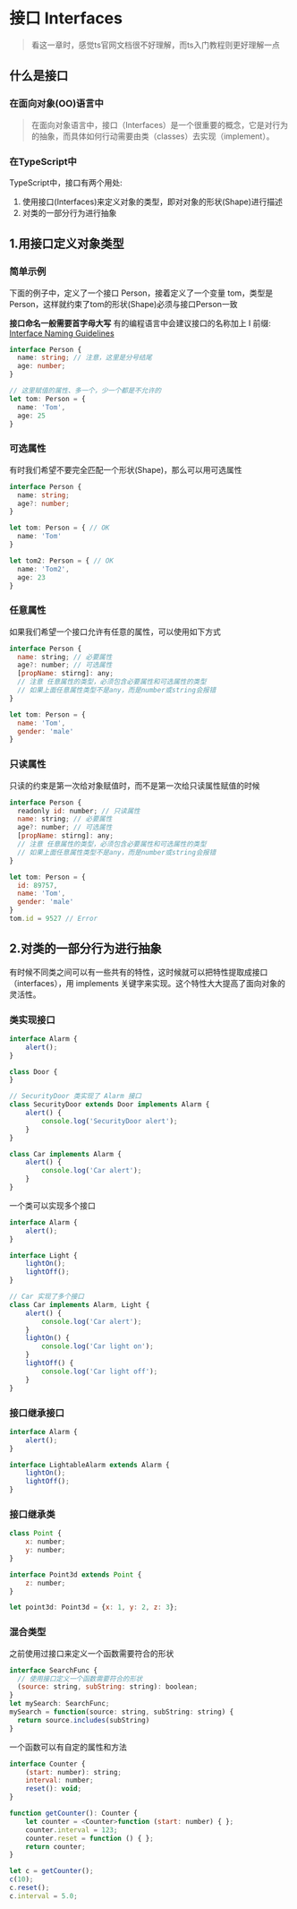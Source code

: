 # 接口 Interfaces

> 看这一章时，感觉ts官网文档很不好理解，而ts入门教程则更好理解一点

## 什么是接口
### 在面向对象(OO)语言中
> 在面向对象语言中，接口（Interfaces）是一个很重要的概念，它是对行为的抽象，而具体如何行动需要由类（classes）去实现（implement）。
### 在TypeScript中
TypeScript中，接口有两个用处:
1. 使用接口(Interfaces)来定义对象的类型，即对对象的形状(Shape)进行描述
2. 对类的一部分行为进行抽象

## 1.用接口定义对象类型
### 简单示例
下面的例子中，定义了一个接口 Person，接着定义了一个变量 tom，类型是Person，这样就约束了tom的形状(Shape)必须与接口Person一致

**接口命名一般需要首字母大写** 有的编程语言中会建议接口的名称加上 I 前缀: [Interface Naming Guidelines](https://docs.microsoft.com/en-us/previous-versions/dotnet/netframework-1.1/8bc1fexb(v=vs.71)?redirectedfrom=MSDN)
```ts
interface Person {
  name: string; // 注意，这里是分号结尾
  age: number;
}

// 这里赋值的属性、多一个，少一个都是不允许的
let tom: Person = {
  name: 'Tom',
  age: 25
}
```

### 可选属性
有时我们希望不要完全匹配一个形状(Shape)，那么可以用可选属性
```ts
interface Person {
  name: string;
  age?: number;
}

let tom: Person = { // OK
  name: 'Tom'
}

let tom2: Person = { // OK
  name: 'Tom2',
  age: 23
}
```

### 任意属性
如果我们希望一个接口允许有任意的属性，可以使用如下方式
```js
interface Person {
  name: string; // 必要属性
  age?: number; // 可选属性
  [propName: stirng]: any; 
  // 注意 任意属性的类型，必须包含必要属性和可选属性的类型
  // 如果上面任意属性类型不是any，而是number或string会报错
}

let tom: Person = {
  name: 'Tom',
  gender: 'male'
}
```

### 只读属性
只读的约束是第一次给对象赋值时，而不是第一次给只读属性赋值的时候
```js
interface Person {
  readonly id: number; // 只读属性
  name: string; // 必要属性
  age?: number; // 可选属性
  [propName: stirng]: any;
  // 注意 任意属性的类型，必须包含必要属性和可选属性的类型
  // 如果上面任意属性类型不是any，而是number或string会报错
}

let tom: Person = {
  id: 89757,
  name: 'Tom',
  gender: 'male'
}
tom.id = 9527 // Error
```

## 2.对类的一部分行为进行抽象
有时候不同类之间可以有一些共有的特性，这时候就可以把特性提取成接口（interfaces），用 implements 关键字来实现。这个特性大大提高了面向对象的灵活性。
### 类实现接口
```js
interface Alarm {
    alert();
}

class Door {
}

// SecurityDoor 类实现了 Alarm 接口
class SecurityDoor extends Door implements Alarm {
    alert() {
        console.log('SecurityDoor alert');
    }
}

class Car implements Alarm {
    alert() {
        console.log('Car alert');
    }
}
```
一个类可以实现多个接口
```js
interface Alarm {
    alert();
}

interface Light {
    lightOn();
    lightOff();
}

// Car 实现了多个接口
class Car implements Alarm, Light {
    alert() {
        console.log('Car alert');
    }
    lightOn() {
        console.log('Car light on');
    }
    lightOff() {
        console.log('Car light off');
    }
}
```
### 接口继承接口
```js
interface Alarm {
    alert();
}

interface LightableAlarm extends Alarm {
    lightOn();
    lightOff();
}
```
### 接口继承类
```js
class Point {
    x: number;
    y: number;
}

interface Point3d extends Point {
    z: number;
}

let point3d: Point3d = {x: 1, y: 2, z: 3};
```

### 混合类型
之前使用过接口来定义一个函数需要符合的形状
```js
interface SearchFunc {
  // 使用接口定义一个函数需要符合的形状
  (source: string, subString: string): boolean;
}
let mySearch: SearchFunc;
mySearch = function(source: string, subString: string) {
  return source.includes(subString)
}
```
一个函数可以有自定的属性和方法
```js
interface Counter {
    (start: number): string;
    interval: number;
    reset(): void;
}

function getCounter(): Counter {
    let counter = <Counter>function (start: number) { };
    counter.interval = 123;
    counter.reset = function () { };
    return counter;
}

let c = getCounter();
c(10);
c.reset();
c.interval = 5.0;
```